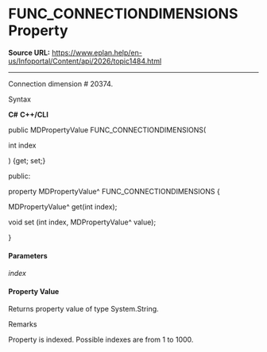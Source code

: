 # FUNC_CONNECTIONDIMENSIONS Property

**Source URL:** https://www.eplan.help/en-us/Infoportal/Content/api/2026/topic1484.html

---

Connection dimension # 20374.

Syntax

**C#**
**C++/CLI**


public MDPropertyValue FUNC_CONNECTIONDIMENSIONS( 

   int index

) {get; set;}

public:

property MDPropertyValue^ FUNC_CONNECTIONDIMENSIONS {

   MDPropertyValue^ get(int index);

   void set (int index, MDPropertyValue^ value);

}


#### Parameters

*index*

#### Property Value

Returns property value of type System.String.

Remarks

Property is indexed. Possible indexes are from 1 to 1000.
